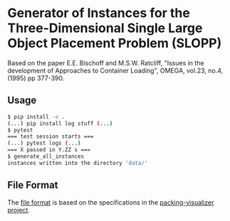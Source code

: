 # Generator of Instances for the Three-Dimensional Single Large Object Placement Problem (SLOPP)

Based on the paper E.E. Bischoff and M.S.W. Ratcliff, "Issues in the development of Approaches to Container Loading", OMEGA, vol.23, no.4, (1995) pp 377-390.

## Usage

```sh
$ pip install -e .
(...) pip install log stuff (...)
$ pytest
=== test session starts ===
(...) pytest logs (...)
=== X passed in Y.ZZ s ===
$ generate_all_instances
instances written into the directory 'data/'
```

## File Format

The [file format](https://github.com/lucasguesserts/packing-visualizer/tree/trunk/src/file_format/input) is based on the specifications in the [packing-visualizer project](https://github.com/lucasguesserts/packing-visualizer/).
